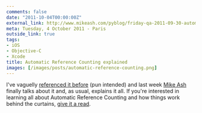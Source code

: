 ```yaml
---
comments: false
date: "2011-10-04T00:00:00Z"
external_link: http://www.mikeash.com/pyblog/friday-qa-2011-09-30-automatic-reference-counting.html
meta: Tuesday, 4 October 2011 - Paris
outside_link: true
tags:
- iOS
- Objective-C
- Xcode
title: Automatic Reference Counting explained
images: [/images/posts/automatic-reference-counting.png]
---
```

I've vaguelly <a href="http://designisinthecode.com/2011/07/03/arc-tech-reference.html" title="Automatic Reference Counting">referenced it before</a> (pun intended) and last week <a href="http://www.mikeash.com/" title="mikeash.com: just this guy, you know?">Mike Ash</a> finally talks about it and, as usual, explains it all. If you're interested in learning all about Automatic Reference Counting and how things work behind the curtains, <a href="http://www.mikeash.com/pyblog/friday-qa-2011-09-30-automatic-reference-counting.html" title="Friday Q&A 2011-09-30: Automatic Reference Counting">give it a read</a>.
